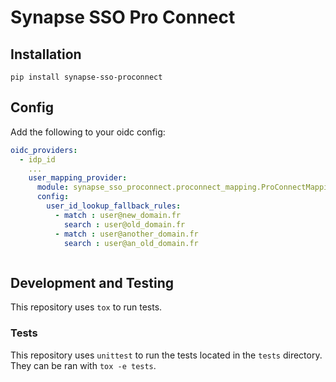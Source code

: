 # Synapse SSO Pro Connect

## Installation

```
pip install synapse-sso-proconnect
```

## Config

Add the following to your oidc config:

```yaml
oidc_providers:
  - idp_id
    ...
    user_mapping_provider:
      module: synapse_sso_proconnect.proconnect_mapping.ProConnectMappingProvider
      config:
        user_id_lookup_fallback_rules: 
          - match : user@new_domain.fr
            search : user@old_domain.fr
          - match : user@another_domain.fr
            search : user@an_old_domain.fr



```

## Development and Testing

This repository uses `tox` to run tests.

### Tests

This repository uses `unittest` to run the tests located in the `tests`
directory. They can be ran with `tox -e tests`.
